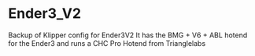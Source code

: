# Ender3_V2
Backup of Klipper config for Ender3V2
It has the BMG + V6 + ABL hotend for the Ender3 and runs a CHC Pro Hotend from Trianglelabs

